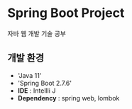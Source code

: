 # Spring Boot Project
자바 웹 개발 기술 공부

## 개발 환경
- 'Java 11'
- 'Spring Boot 2.7.6'
- **IDE** : Intellli J
- **Dependency** : spring web, lombok
